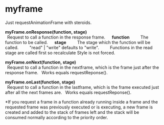 # myframe

Just requestAnimationFrame with steroids.


**myFrame.onResponse(function, stage)**  
&ensp;Request to call a function in the response frame.
 &ensp;&ensp; **function**
&ensp;&ensp;&ensp;&ensp; The function to be called.
&ensp;&ensp; **stage**
&ensp;&ensp;&ensp;&ensp; The stage which the function will be called.
&ensp;&ensp;&ensp;&ensp; "read" | "write"   defaults to "write".
&ensp;&ensp;&ensp;&ensp; Functions in the read stage are called first so recalculate Style is not forced.
 

**myFrame.onNext(function, stage)**  
&ensp;Request to call a function in the nextframe, which is the frame just after the response frame.
&ensp;Works equals requestReponse().

**myFrame.onLast(function, stage)**  
&ensp;Request to call a function in the lastframe, which is the frame executed just after all the next frames are.
&ensp;Works equals requestReponse().


*If you request a frame in a function already running inside a frame and the requested frame was previously executed or is executing, a new frame is created and added to the stack of frames left and the stack will be consumed normally according to the priority order.
